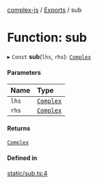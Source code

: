[complex-js](../README.md) / [Exports](../modules.md) / sub

# Function: sub

▸ `Const` **sub**(`lhs`, `rhs`): [`Complex`](../classes/Complex.md)

#### Parameters

| Name | Type |
| :------ | :------ |
| `lhs` | [`Complex`](../classes/Complex.md) |
| `rhs` | [`Complex`](../classes/Complex.md) |

#### Returns

[`Complex`](../classes/Complex.md)

#### Defined in

[static/sub.ts:4](https://github.com/patrickroberts/complex/blob/master/src/static/sub.ts#L4)
